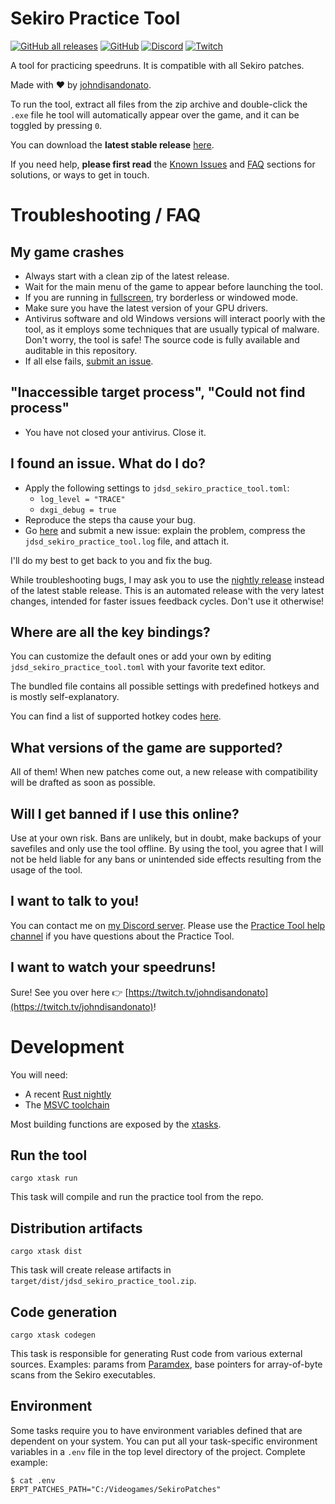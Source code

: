 # Sekiro Practice Tool

[![GitHub all releases](https://img.shields.io/github/downloads/veeenu/sekiro-practice-tool/total)](https://github.com/veeenu/sekiro-practice-tool/releases/latest)
[![GitHub](https://img.shields.io/github/license/veeenu/sekiro-practice-tool)](https://github.com/veeenu/sekiro-practice-tool/blob/main/LICENSE) 
[![Discord](https://img.shields.io/discord/267623298647457802)](https://discord.gg/CVHbN7eF)
[![Twitch](https://img.shields.io/twitch/status/johndisandonato?style=social)](https://twitch.tv/johndisandonato)

A tool for practicing speedruns. It is compatible with all Sekiro patches.

Made with ❤️ by [johndisandonato](https://twitch.tv/johndisandonato).

To run the tool, extract all files from the zip archive and double-click the
`.exe` file he tool will automatically appear over the game, and it can be
toggled by pressing `0`.

You can download the **latest stable release** [here](https://github.com/veeenu/sekiro-practice-tool/releases/latest).

If you need help, **please first read** the [Known Issues](#known-issues) and [FAQ](#troubleshooting--faq) sections for
solutions, or ways to get in touch.

# Troubleshooting / FAQ

## My game crashes

- Always start with a clean zip of the latest release.
- Wait for the main menu of the game to appear before launching the tool.
- If you are running in [fullscreen](https://github.com/veeenu/eldenring-practice-tool/issues/23), try borderless or windowed mode.
- Make sure you have the latest version of your GPU drivers.
- Antivirus software and old Windows versions will interact poorly with the tool, as it
  employs some techniques that are usually typical of malware. Don't worry, the tool is
  safe! The source code is fully available and auditable in this repository.
- If all else fails, [submit an issue](#i-found-an-issue-what-do-i-do).

## "Inaccessible target process", "Could not find process"

- You have not closed your antivirus. Close it.

## I found an issue. What do I do?

- Apply the following settings to `jdsd_sekiro_practice_tool.toml`:
  - `log_level = "TRACE"` 
  - `dxgi_debug = true`
- Reproduce the steps tha cause your bug.
- Go [here](https://github.com/veeenu/sekiro-practice-tool/issues/new) and submit a new issue:
  explain the problem, compress the `jdsd_sekiro_practice_tool.log` file, and attach it.

I'll do my best to get back to you and fix the bug.

While troubleshooting bugs, I may ask you to use the [nightly release](https://github.com/veeenu/sekiro-practice-tool/releases/tag/nightly)
instead of the latest stable release. This is an automated release with the very latest changes,
intended for faster issues feedback cycles. Don't use it otherwise!

## Where are all the key bindings?

You can customize the default ones or add your own by editing
`jdsd_sekiro_practice_tool.toml` with your favorite text editor.

The bundled file contains all possible settings with predefined hotkeys and is
mostly self-explanatory.

You can find a list of supported hotkey codes [here](https://github.com/veeenu/darksoulsiii-practice-tool/blob/7aa6ac33c6f155d35d0fa99ab100c8caa13913f9/practice-tool/src/util/vk.rs#L15-L186).

## What versions of the game are supported?

All of them! When new patches come out, a new release with compatibility will be drafted as soon as possible.

## Will I get banned if I use this online?

Use at your own risk. Bans are unlikely, but in doubt, make backups of your savefiles and only use the tool offline.
By using the tool, you agree that I will not be held liable for any bans or unintended side effects resulting from the usage of the tool.

## I want to talk to you!

You can contact me on [my Discord server](https://discord.gg/jCVjxjHZ).
Please use the [Practice Tool help channel](https://discord.com/channels/267623298647457802/996101875214585867)
if you have questions about the Practice Tool.

## I want to watch your speedruns!

Sure! See you over here 👉 [https://twitch.tv/johndisandonato](https://twitch.tv/johndisandonato)!

# Development

You will need:

- A recent [Rust nightly](https://rustup.rs/)
- The [MSVC toolchain](https://visualstudio.microsoft.com/vs/features/cplusplus/)

Most building functions are exposed by the [xtasks](https://github.com/matklad/cargo-xtask).

## Run the tool

```
cargo xtask run
```

This task will compile and run the practice tool from the repo.

## Distribution artifacts

```
cargo xtask dist
```

This task will create release artifacts in `target/dist/jdsd_sekiro_practice_tool.zip`.

## Code generation

```
cargo xtask codegen
```

This task is responsible for generating Rust code from various external sources.
Examples: params from [Paramdex](https://github.com/soulsmods/Paramdex), base pointers for
array-of-byte scans from the Sekiro executables.

## Environment

Some tasks require you to have environment variables defined that are dependent on your system.
You can put all your task-specific environment variables in a `.env` file in the top level directory
of the project. Complete example:

```
$ cat .env
ERPT_PATCHES_PATH="C:/Videogames/SekiroPatches"
```

